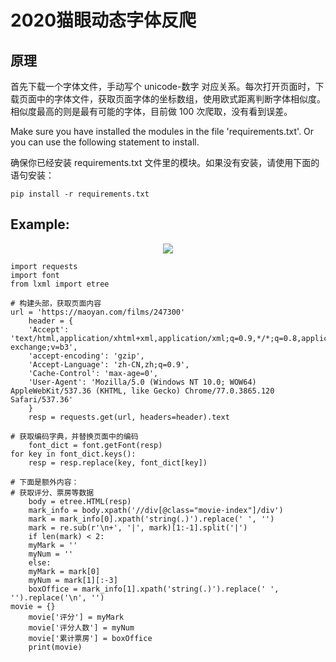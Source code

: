 # 2020猫眼动态字体反爬

## 原理

首先下载一个字体文件，手动写个 unicode-数字 对应关系。每次打开页面时，下载页面中的字体文件，获取页面字体的坐标数组，使用欧式距离判断字体相似度。相似度最高的则是最有可能的字体，目前做 100 次爬取，没有看到误差。

Make sure you have installed the modules in the file 'requirements.txt'. Or you can use the following statement to install.

确保你已经安装 requirements.txt 文件里的模块。如果没有安装，请使用下面的语句安装：

	pip install -r requirements.txt

## Example:

<center>
  <img src="https://img-blog.csdnimg.cn/20200120225840475.png?x-oss-process=image/watermark,type_ZmFuZ3poZW5naGVpdGk,shadow_10,text_aHR0cHM6Ly9ibG9nLmNzZG4ubmV0L3FxXzQzMTUzNDE4,size_16,color_FFFFFF,t_70"/>
</center>

	import requests
	import font
	from lxml import etree

	# 构建头部，获取页面内容
	url = 'https://maoyan.com/films/247300'
    	header = {
		'Accept': 'text/html,application/xhtml+xml,application/xml;q=0.9,*/*;q=0.8,application/signed-exchange;v=b3',
		'accept-encoding': 'gzip',
		'Accept-Language': 'zh-CN,zh;q=0.9',
		'Cache-Control': 'max-age=0',
		'User-Agent': 'Mozilla/5.0 (Windows NT 10.0; WOW64) AppleWebKit/537.36 (KHTML, like Gecko) Chrome/77.0.3865.120 Safari/537.36'
    	}
    	resp = requests.get(url, headers=header).text
	
	# 获取编码字典，并替换页面中的编码
    	font_dict = font.getFont(resp)
   	for key in font_dict.keys():
		resp = resp.replace(key, font_dict[key])
		
	# 下面是额外内容：
	# 获取评分、票房等数据
    	body = etree.HTML(resp)
    	mark_info = body.xpath('//div[@class="movie-index"]/div')
    	mark = mark_info[0].xpath('string(.)').replace(' ', '')
    	mark = re.sub(r'\n+', '|', mark)[1:-1].split('|')
    	if len(mark) < 2:
		myMark = ''
		myNum = ''
    	else:
		myMark = mark[0]
		myNum = mark[1][:-3]
    	boxOffice = mark_info[1].xpath('string(.)').replace(' ', '').replace('\n', '')
	movie = {}
    	movie['评分'] = myMark
    	movie['评分人数'] = myNum
    	movie['累计票房'] = boxOffice
    	print(movie)
	
